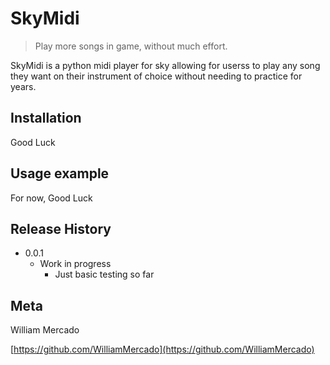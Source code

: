 # SkyMidi
> Play more songs in game, without much effort.

SkyMidi is a python midi player for sky allowing for userss to play any song they want on their instrument of choice without needing to practice for years.

## Installation

Good Luck

## Usage example

For now, Good Luck


## Release History

* 0.0.1
    * Work in progress
        * Just basic testing so far

## Meta

William Mercado

[https://github.com/WilliamMercado](https://github.com/WilliamMercado)
